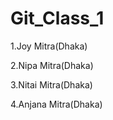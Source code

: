 # Git_Class_1

1.Joy Mitra(Dhaka)

2.Nipa Mitra(Dhaka)

3.Nitai Mitra(Dhaka)

4.Anjana Mitra(Dhaka)
